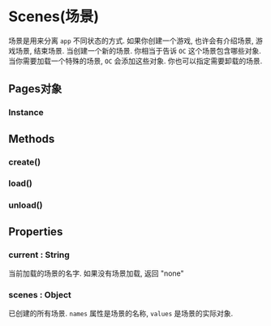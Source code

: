 # Scenes(场景)

场景是用来分离 `app` 不同状态的方式.
如果你创建一个游戏, 也许会有介绍场景, 游戏场景, 结束场景.
当创建一个新的场景.
你相当于告诉 `OC` 这个场景包含哪些对象.
当你需要加载一个特殊的场景, `OC` 会添加这些对象.
你也可以指定需要卸载的场景.

## Pages对象

### Instance

## Methods

### create()

### load()

### unload()

## Properties

### current : String

当前加载的场景的名字.
如果没有场景加载, 返回 "none"

### scenes : Object

已创建的所有场景.
`names` 属性是场景的名称, `values` 是场景的实际对象.
